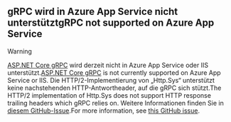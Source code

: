 ## <a name="grpc-not-supported-on-azure-app-service"></a><span data-ttu-id="7203a-101">gRPC wird in Azure App Service nicht unterstützt</span><span class="sxs-lookup"><span data-stu-id="7203a-101">gRPC not supported on Azure App Service</span></span>

> [!WARNING]
> <span data-ttu-id="7203a-102">[ASP.NET Core gRPC](xref:grpc/index) wird derzeit nicht in Azure App Service oder IIS unterstützt.</span><span class="sxs-lookup"><span data-stu-id="7203a-102">[ASP.NET Core gRPC](xref:grpc/index) is not currently supported on Azure App Service or IIS.</span></span> <span data-ttu-id="7203a-103">Die HTTP/2-Implementierung von „Http.Sys“ unterstützt keine nachstehenden HTTP-Antwortheader, auf die gRPC sich stützt.</span><span class="sxs-lookup"><span data-stu-id="7203a-103">The HTTP/2 implementation of Http.Sys does not support HTTP response trailing headers which gRPC relies on.</span></span> <span data-ttu-id="7203a-104">Weitere Informationen finden Sie in [diesem GitHub-Issue](https://github.com/aspnet/AspNetCore/issues/9020).</span><span class="sxs-lookup"><span data-stu-id="7203a-104">For more information, see [this GitHub issue](https://github.com/aspnet/AspNetCore/issues/9020).</span></span>
